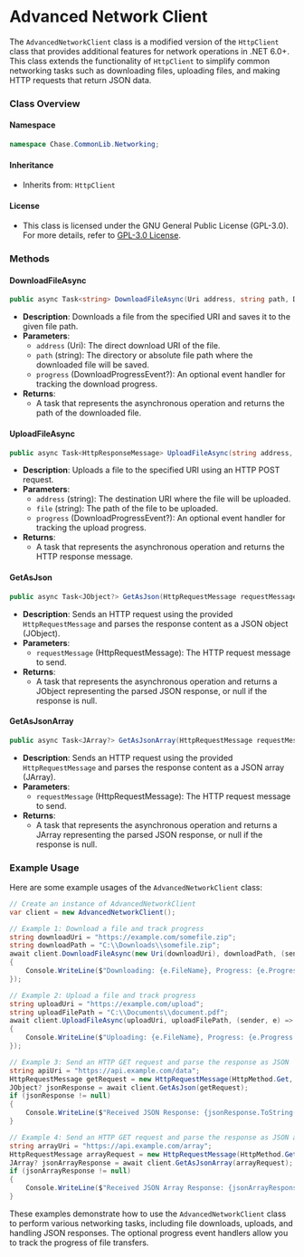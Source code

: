 # Advanced Network Client

The `AdvancedNetworkClient` class is a modified version of the `HttpClient` class that provides additional features for network operations in .NET 6.0+. This class extends the functionality of `HttpClient` to simplify common networking tasks such as downloading files, uploading files, and making HTTP requests that return JSON data.

### Class Overview

#### Namespace

```csharp
namespace Chase.CommonLib.Networking;
```

#### Inheritance

* Inherits from: `HttpClient`

#### License

* This class is licensed under the GNU General Public License (GPL-3.0). For more details, refer to [GPL-3.0 License](https://www.gnu.org/licenses/gpl-3.0.en.html#license-text).

### Methods

#### DownloadFileAsync

```csharp
public async Task<string> DownloadFileAsync(Uri address, string path, DownloadProgressEvent? progress = null)
```

* **Description**: Downloads a file from the specified URI and saves it to the given file path.
* **Parameters**:
  * `address` (Uri): The direct download URI of the file.
  * `path` (string): The directory or absolute file path where the downloaded file will be saved.
  * `progress` (DownloadProgressEvent?): An optional event handler for tracking the download progress.
* **Returns**:
  * A task that represents the asynchronous operation and returns the path of the downloaded file.

#### UploadFileAsync

```csharp
public async Task<HttpResponseMessage> UploadFileAsync(string address, string file, DownloadProgressEvent? progress = null)
```

* **Description**: Uploads a file to the specified URI using an HTTP POST request.
* **Parameters**:
  * `address` (string): The destination URI where the file will be uploaded.
  * `file` (string): The path of the file to be uploaded.
  * `progress` (DownloadProgressEvent?): An optional event handler for tracking the upload progress.
* **Returns**:
  * A task that represents the asynchronous operation and returns the HTTP response message.

#### GetAsJson

```csharp
public async Task<JObject?> GetAsJson(HttpRequestMessage requestMessage)
```

* **Description**: Sends an HTTP request using the provided `HttpRequestMessage` and parses the response content as a JSON object (JObject).
* **Parameters**:
  * `requestMessage` (HttpRequestMessage): The HTTP request message to send.
* **Returns**:
  * A task that represents the asynchronous operation and returns a JObject representing the parsed JSON response, or null if the response is null.

#### GetAsJsonArray

```csharp
public async Task<JArray?> GetAsJsonArray(HttpRequestMessage requestMessage)
```

* **Description**: Sends an HTTP request using the provided `HttpRequestMessage` and parses the response content as a JSON array (JArray).
* **Parameters**:
  * `requestMessage` (HttpRequestMessage): The HTTP request message to send.
* **Returns**:
  * A task that represents the asynchronous operation and returns a JArray representing the parsed JSON response, or null if the response is null.

### Example Usage

Here are some example usages of the `AdvancedNetworkClient` class:

```csharp
// Create an instance of AdvancedNetworkClient
var client = new AdvancedNetworkClient();

// Example 1: Download a file and track progress
string downloadUri = "https://example.com/somefile.zip";
string downloadPath = "C:\\Downloads\\somefile.zip";
await client.DownloadFileAsync(new Uri(downloadUri), downloadPath, (sender, e) =>
{
    Console.WriteLine($"Downloading: {e.FileName}, Progress: {e.Progress * 100}%");
});

// Example 2: Upload a file and track progress
string uploadUri = "https://example.com/upload";
string uploadFilePath = "C:\\Documents\\document.pdf";
await client.UploadFileAsync(uploadUri, uploadFilePath, (sender, e) =>
{
    Console.WriteLine($"Uploading: {e.FileName}, Progress: {e.Progress * 100}%");
});

// Example 3: Send an HTTP GET request and parse the response as JSON
string apiUri = "https://api.example.com/data";
HttpRequestMessage getRequest = new HttpRequestMessage(HttpMethod.Get, apiUri);
JObject? jsonResponse = await client.GetAsJson(getRequest);
if (jsonResponse != null)
{
    Console.WriteLine($"Received JSON Response: {jsonResponse.ToString()}");
}

// Example 4: Send an HTTP GET request and parse the response as JSON array
string arrayUri = "https://api.example.com/array";
HttpRequestMessage arrayRequest = new HttpRequestMessage(HttpMethod.Get, arrayUri);
JArray? jsonArrayResponse = await client.GetAsJsonArray(arrayRequest);
if (jsonArrayResponse != null)
{
    Console.WriteLine($"Received JSON Array Response: {jsonArrayResponse.ToString()}");
}
```

These examples demonstrate how to use the `AdvancedNetworkClient` class to perform various networking tasks, including file downloads, uploads, and handling JSON responses. The optional progress event handlers allow you to track the progress of file transfers.
